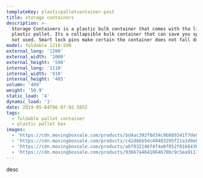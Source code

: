 ```yaml
---
templateKey: plasticpalletcontainer-post
title: storage containers
description: >-
  Storage Containers is a plastic bulk container that comes with tha lid and the
  plastic pallet. Its a collapsible bulk container that can save you space when
  not used. Smart lock pins make certain the container does not fall during use.
model: foldable 1210-590
external_long: '1200'
external_width: '1000'
external_height: '590'
internal_long: '1110'
internal_width: '910'
internal_height: '405'
volumn: '409'
weight: '50.9'
static_load: '4'
dynamic_load: '1'
date: 2019-05-04T06:07:02.585Z
tags:
  - foldable pallet container
  - plastic pallet box
images:
  - 'https://cdn.movingboxsale.com/products/bd4ac392f0d34c9b889341f7de8d5859.JPG'
  - 'https://cdn.movingboxsale.com/products/c42d66b5dc49483295f21a1d9eb8f70b.JPG'
  - 'https://cdn.movingboxsale.com/products/abf032146f4f4a0f852f016643bb54ca.jpg'
  - 'https://cdn.movingboxsale.com/products/93667a4641064678bc9c5ea9117a90b9.jpg'
---
```

desc
